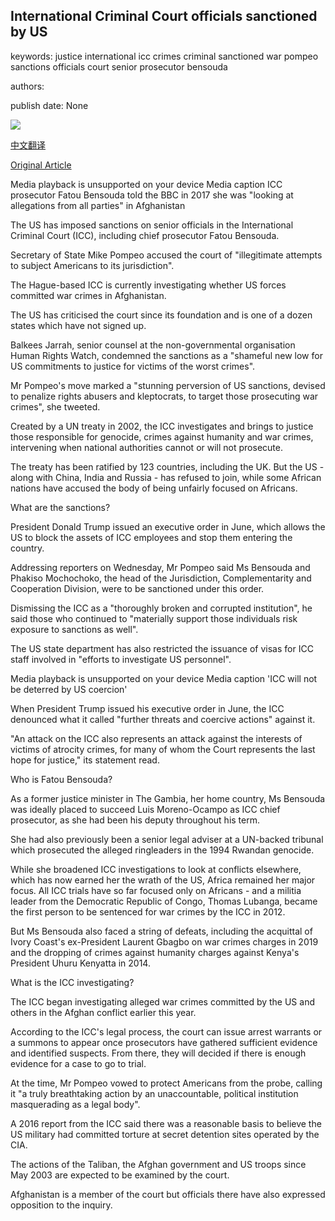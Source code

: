 ## International Criminal Court officials sanctioned by US

keywords: justice international icc crimes criminal sanctioned war pompeo sanctions officials court senior prosecutor bensouda

authors: 

publish date: None

![](https://ichef.bbci.co.uk/images/ic/1024x576/p057mjrl.jpg)

[中文翻译](International%20Criminal%20Court%20officials%20sanctioned%20by%20US_zh.md)

[Original Article](https://www.bbc.com/news/world-us-canada-54003527)

Media playback is unsupported on your device Media caption ICC prosecutor Fatou Bensouda told the BBC in 2017 she was "looking at allegations from all parties" in Afghanistan

The US has imposed sanctions on senior officials in the International Criminal Court (ICC), including chief prosecutor Fatou Bensouda.

Secretary of State Mike Pompeo accused the court of "illegitimate attempts to subject Americans to its jurisdiction".

The Hague-based ICC is currently investigating whether US forces committed war crimes in Afghanistan.

The US has criticised the court since its foundation and is one of a dozen states which have not signed up.

Balkees Jarrah, senior counsel at the non-governmental organisation Human Rights Watch, condemned the sanctions as a "shameful new low for US commitments to justice for victims of the worst crimes".

Mr Pompeo's move marked a "stunning perversion of US sanctions, devised to penalize rights abusers and kleptocrats, to target those prosecuting war crimes", she tweeted.

Created by a UN treaty in 2002, the ICC investigates and brings to justice those responsible for genocide, crimes against humanity and war crimes, intervening when national authorities cannot or will not prosecute.

The treaty has been ratified by 123 countries, including the UK. But the US - along with China, India and Russia - has refused to join, while some African nations have accused the body of being unfairly focused on Africans.

What are the sanctions?

President Donald Trump issued an executive order in June, which allows the US to block the assets of ICC employees and stop them entering the country.

Addressing reporters on Wednesday, Mr Pompeo said Ms Bensouda and Phakiso Mochochoko, the head of the Jurisdiction, Complementarity and Cooperation Division, were to be sanctioned under this order.

Dismissing the ICC as a "thoroughly broken and corrupted institution", he said those who continued to "materially support those individuals risk exposure to sanctions as well".

The US state department has also restricted the issuance of visas for ICC staff involved in "efforts to investigate US personnel".

Media playback is unsupported on your device Media caption 'ICC will not be deterred by US coercion'

When President Trump issued his executive order in June, the ICC denounced what it called "further threats and coercive actions" against it.

"An attack on the ICC also represents an attack against the interests of victims of atrocity crimes, for many of whom the Court represents the last hope for justice," its statement read.

Who is Fatou Bensouda?

As a former justice minister in The Gambia, her home country, Ms Bensouda was ideally placed to succeed Luis Moreno-Ocampo as ICC chief prosecutor, as she had been his deputy throughout his term.

She had also previously been a senior legal adviser at a UN-backed tribunal which prosecuted the alleged ringleaders in the 1994 Rwandan genocide.

While she broadened ICC investigations to look at conflicts elsewhere, which has now earned her the wrath of the US, Africa remained her major focus. All ICC trials have so far focused only on Africans - and a militia leader from the Democratic Republic of Congo, Thomas Lubanga, became the first person to be sentenced for war crimes by the ICC in 2012.

But Ms Bensouda also faced a string of defeats, including the acquittal of Ivory Coast's ex-President Laurent Gbagbo on war crimes charges in 2019 and the dropping of crimes against humanity charges against Kenya's President Uhuru Kenyatta in 2014.

What is the ICC investigating?

The ICC began investigating alleged war crimes committed by the US and others in the Afghan conflict earlier this year.

According to the ICC's legal process, the court can issue arrest warrants or a summons to appear once prosecutors have gathered sufficient evidence and identified suspects. From there, they will decided if there is enough evidence for a case to go to trial.

At the time, Mr Pompeo vowed to protect Americans from the probe, calling it "a truly breathtaking action by an unaccountable, political institution masquerading as a legal body".

A 2016 report from the ICC said there was a reasonable basis to believe the US military had committed torture at secret detention sites operated by the CIA.

The actions of the Taliban, the Afghan government and US troops since May 2003 are expected to be examined by the court.

Afghanistan is a member of the court but officials there have also expressed opposition to the inquiry.